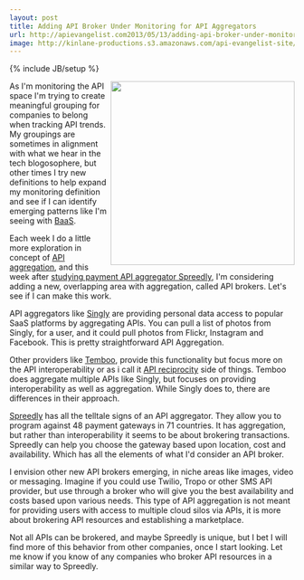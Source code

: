 ```yaml
---
layout: post
title: Adding API Broker Under Monitoring for API Aggregators
url: http://apievangelist.com2013/05/13/adding-api-broker-under-monitoring-for-api-aggregators/
image: http://kinlane-productions.s3.amazonaws.com/api-evangelist-site/blog/payments-api-broker-spreedly.png
---
```

{% include JB/setup %}
<p>
     <img src="https://s3.amazonaws.com/kinlane-productions/api-evangelist/payments-api-broker-spreedly.png" border="0" width="325" align="right" />
</p>
<p>
     As I'm monitoring the API space I'm trying to create meaningful grouping for companies to belong when tracking API trends. My groupings are sometimes in alignment with what we hear in the tech blogosophere, but other times I try new definitions to help expand my monitoring definition and see if I can identify emerging patterns like I'm seeing with <a href="http://baas.apievangelist.com" title="Backend as a Service">BaaS</a>.
</p>
<p>
     Each week I do a little more exploration in concept of <a href="http://aggregation.apievangelist.com" title="API aggregation">API aggregation</a>, and this week after <a href="/2013/05/13/potential-for-api-aggregators-to-provide-valuable-industry-data/">studying payment API aggregator Spreedly</a>, I'm considering adding a new, overlapping area with aggregation, called API brokers. Let's see if I can make this work.
</p>
<p>
     API aggregators like <a href="http://singly.com">Singly</a> are providing personal data access to popular SaaS platforms by aggregating APIs. You can pull a list of photos from Singly, for a user, and it could pull photos from Flickr, Instagram and Facebook. This is pretty straightforward API Aggregation.
</p>
<p>
     Other providers like <a href="http://temboo.com" title="Temboo">Temboo</a>, provide this functionality but focus more on the API interoperability or as i call it <a href="http://reciprocity.apievangelist.com" title="API reciprocity">API reciprocity</a> side of things. Temboo does aggregate multiple APIs like Singly, but focuses on providing interoperability as well as aggregation. While Singly does to, there are differences in their approach.
</p>
<p>
     <a href="https://spreedly.com/">Spreedly</a> has all the telltale signs of an API aggregator. They allow you to program against 48 payment gateways in 71 countries. It has aggregation, but rather than interoperability it seems to be about brokering transactions. Spreedly can help you choose the gateway based upon location, cost and availability. Which has all the elements of what I'd consider an API broker.
</p>
<p>
     I envision other new API brokers emerging, in niche areas like images, video or messaging. Imagine if you could use Twilio, Tropo or other SMS API provider, but use through a broker who will give you the best availability and costs based upon various needs. This type of API aggregation is not meant for providing users with access to multiple cloud silos via APIs, it is more about brokering API resources and establishing a marketplace.
</p>
<p>
     Not all APIs can be brokered, and maybe Spreedly is unique, but I bet I will find more of this behavior from other companies, once I start looking. Let me know if you know of any companies who broker API resources in a similar way to Spreedly.
</p>
